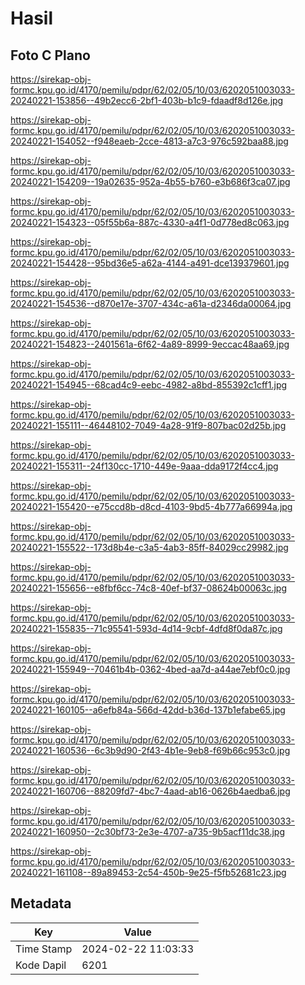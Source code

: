 # Hasil

## Foto C Plano

https://sirekap-obj-formc.kpu.go.id/4170/pemilu/pdpr/62/02/05/10/03/6202051003033-20240221-153856--49b2ecc6-2bf1-403b-b1c9-fdaadf8d126e.jpg

https://sirekap-obj-formc.kpu.go.id/4170/pemilu/pdpr/62/02/05/10/03/6202051003033-20240221-154052--f948eaeb-2cce-4813-a7c3-976c592baa88.jpg

https://sirekap-obj-formc.kpu.go.id/4170/pemilu/pdpr/62/02/05/10/03/6202051003033-20240221-154209--19a02635-952a-4b55-b760-e3b686f3ca07.jpg

https://sirekap-obj-formc.kpu.go.id/4170/pemilu/pdpr/62/02/05/10/03/6202051003033-20240221-154323--05f55b6a-887c-4330-a4f1-0d778ed8c063.jpg

https://sirekap-obj-formc.kpu.go.id/4170/pemilu/pdpr/62/02/05/10/03/6202051003033-20240221-154428--95bd36e5-a62a-4144-a491-dce139379601.jpg

https://sirekap-obj-formc.kpu.go.id/4170/pemilu/pdpr/62/02/05/10/03/6202051003033-20240221-154536--d870e17e-3707-434c-a61a-d2346da00064.jpg

https://sirekap-obj-formc.kpu.go.id/4170/pemilu/pdpr/62/02/05/10/03/6202051003033-20240221-154823--2401561a-6f62-4a89-8999-9eccac48aa69.jpg

https://sirekap-obj-formc.kpu.go.id/4170/pemilu/pdpr/62/02/05/10/03/6202051003033-20240221-154945--68cad4c9-eebc-4982-a8bd-855392c1cff1.jpg

https://sirekap-obj-formc.kpu.go.id/4170/pemilu/pdpr/62/02/05/10/03/6202051003033-20240221-155111--46448102-7049-4a28-91f9-807bac02d25b.jpg

https://sirekap-obj-formc.kpu.go.id/4170/pemilu/pdpr/62/02/05/10/03/6202051003033-20240221-155311--24f130cc-1710-449e-9aaa-dda9172f4cc4.jpg

https://sirekap-obj-formc.kpu.go.id/4170/pemilu/pdpr/62/02/05/10/03/6202051003033-20240221-155420--e75ccd8b-d8cd-4103-9bd5-4b777a66994a.jpg

https://sirekap-obj-formc.kpu.go.id/4170/pemilu/pdpr/62/02/05/10/03/6202051003033-20240221-155522--173d8b4e-c3a5-4ab3-85ff-84029cc29982.jpg

https://sirekap-obj-formc.kpu.go.id/4170/pemilu/pdpr/62/02/05/10/03/6202051003033-20240221-155656--e8fbf6cc-74c8-40ef-bf37-08624b00063c.jpg

https://sirekap-obj-formc.kpu.go.id/4170/pemilu/pdpr/62/02/05/10/03/6202051003033-20240221-155835--71c95541-593d-4d14-9cbf-4dfd8f0da87c.jpg

https://sirekap-obj-formc.kpu.go.id/4170/pemilu/pdpr/62/02/05/10/03/6202051003033-20240221-155949--70461b4b-0362-4bed-aa7d-a44ae7ebf0c0.jpg

https://sirekap-obj-formc.kpu.go.id/4170/pemilu/pdpr/62/02/05/10/03/6202051003033-20240221-160105--a6efb84a-566d-42dd-b36d-137b1efabe65.jpg

https://sirekap-obj-formc.kpu.go.id/4170/pemilu/pdpr/62/02/05/10/03/6202051003033-20240221-160536--6c3b9d90-2f43-4b1e-9eb8-f69b66c953c0.jpg

https://sirekap-obj-formc.kpu.go.id/4170/pemilu/pdpr/62/02/05/10/03/6202051003033-20240221-160706--88209fd7-4bc7-4aad-ab16-0626b4aedba6.jpg

https://sirekap-obj-formc.kpu.go.id/4170/pemilu/pdpr/62/02/05/10/03/6202051003033-20240221-160950--2c30bf73-2e3e-4707-a735-9b5acf11dc38.jpg

https://sirekap-obj-formc.kpu.go.id/4170/pemilu/pdpr/62/02/05/10/03/6202051003033-20240221-161108--89a89453-2c54-450b-9e25-f5fb52681c23.jpg


## Metadata

| Key        | Value               |
| ---------- | ------------------- |
| Time Stamp | 2024-02-22 11:03:33 |
| Kode Dapil | 6201                |



